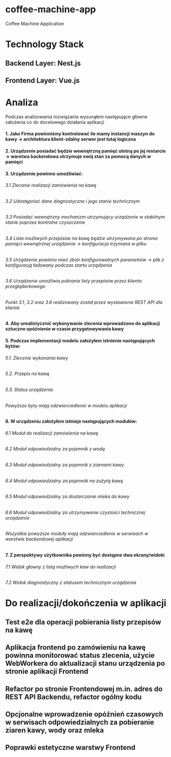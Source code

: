 # coffee-machine-app
Coffee Machine Application
# Technology Stack
## Backend Layer: Nest.js
## Frontend Layer: Vue.js
# Analiza
Podczas analizowania rozwiązania wysunąłem następujące główne założenia co do docelowego działania aplikacji
#### 1. Jako Firma powinniśmy kontrolować ile mamy instancji maszyn do kawy -> architektura klient-zdalny serwer jest tutaj logiczna
#### 2. Urządzenie posiadać będzie wewnętrzną pamięć ulotną po jej restarcie -> warstwa backendowa utrzymuje swój stan za pomocą danych w pamięci
#### 3. Urządzenie powinno umożliwiać:
###### 3.1 Zlecanie realizacji zamówienia na kawę
###### 3.2 Udostępniać dane diagnostyczne i jego stanie technicznym
###### 3.3 Posiadać wewnętrzny mechanizm utrzymujący urządzenie w stabilnym stanie poprzez kontrolne czyszczenie
###### 3.4 Lista możliwych przepisów na kawę będzie utrzymywana po stronie pamięci wewnętrznej urządzenia -> konfiguracja trzymana w pliku
###### 3.5 Urządzenie powinno mieć zbiór konfigurowalnych parametrów -> plik z konfiguracją ładowany podczas startu urządzenia
###### 3.6 Urządzenie umożliwia pobranie listy przepisów przez klienta przeglądarkowego
###### Punkt 3.1, 3.2 oraz 3.6 realizowany został przez wystawienie REST API dla klienta
#### 4. Aby urealistycznić wykonywanie zlecenia wprowadzono do aplikacji sztuczne opóźnienie w czasie przygotowywania kawy

#### 5. Podczas implementacji modelu założyłem istnienie następujących bytów:
###### 5.1. Zlecenie wykonania kawy
###### 5.2. Przepis na kawę
###### 5.3. Status urządzenia
###### Powyższe byty mają odzwierciedlenie w modelu aplikacji

#### 6. W urządzeniu założyłem istnieje następujących modułów:
###### 6.1 Moduł do realizacji zamówienia na kawę
###### 6.2 Moduł odpowiedzialny za pojemnik z wodą
###### 6.3 Moduł odpowiedzialny za pojemnik z ziarnami kawy
###### 6.4 Moduł odpowiedzialny za pojemnik na zużytą kawę
###### 6.5 Moduł odpowiedzialny za dostarczanie mleka do kawy
###### 6.6 Moduł odpowiedzialny za utrzymywanie czystości technicznej urządzenia
###### Wszystkie powyższe moduły mają odzwierciedlenie w serwisach w warstwie backendowej aplikacji

#### 7. Z perspektywy użytkownika powinny być dostępne dwa ekrany/widoki
###### 7.1 Widok głowny z listą możliwych kaw do realizacji
###### 7.2 Widok diagnostyczny z statusem technicznym urządzenia

# Do realizacji/dokończenia w aplikacji
## Test e2e dla operacji pobierania listy przepisów na kawę
## Aplikacja frontend po zamówieniu na kawę powinna monitorować status zlecenia, użycie WebWorkera do aktualizacji stanu urządzenia po stronie aplikacji Frontend
## Refactor po stronie Frontendowej m.in. adres do REST API Backendu, refactor ogólny kodu
## Opcjonalne wprowadzenie opóźnień czasowych w serwisach odpowiedzialnych za pobieranie ziaren kawy, wody oraz mleka
## Poprawki estetyczne warstwy Frontend
